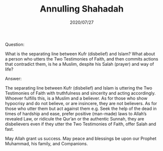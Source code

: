 ﻿---
layout: post
title: "Annulling Shahadah"
publisher: "alsalafiyyah@icloud.com"
source: "Fatawa Al-Lajnah Ad-Daimah no. 10684"
category: [basic]
hijri: Dhu al-Hijjah 6, 1441 AH
date: 2020/07/27
shaykhs: 
 - Shaykh Abdul-Razzaq al-Afify
 - Shaykh Abdul-Aziz ibn Baz
 - Shaykh Abdullah ibn Ghudayyan
---

Question: 
 
What is the separating line between Kufr (disbelief) and Islam? What about a person who utters the Two Testimonies of Faith, and then commits actions that contradict them, is he a Muslim, despite his Salah (prayer) and way of life?

Answer:

The separating line between Kufr (disbelief) and Islam is uttering the Two Testimonies of Faith with truthfulness and sincerity and acting accordingly. Whoever fulfills this, is a Muslim and a believer. As for those who show hypocrisy and do not believe, or are insincere, they are not believers. As for those who utter them but act against them e.g. Seek the help of the dead in times of hardship and ease, prefer positive (man-made) laws to Allah’s revealed Law, or ridicule the Qur’an or the authentic Sunnah, they are disbelievers even if they utter the Two Testimonies of Faith, offer Salah and fast.

May Allah grant us success. May peace and blessings be upon our Prophet Muhammad, his family, and Companions.
